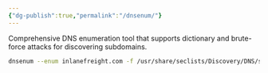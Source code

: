 ```yaml
---
{"dg-publish":true,"permalink":"/dnsenum/"}
---
```


Comprehensive DNS enumeration tool that supports dictionary and brute-force attacks for discovering subdomains.

```bash
dnsenum --enum inlanefreight.com -f /usr/share/seclists/Discovery/DNS/subdomains-top1million-110000.txt -r
```